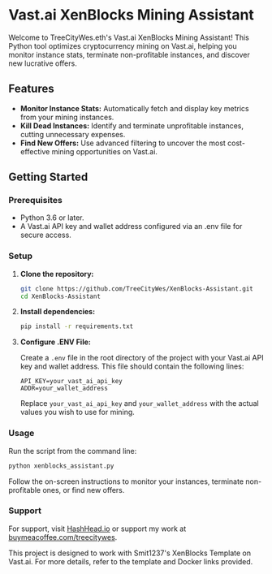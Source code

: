 # Vast.ai XenBlocks Mining Assistant

Welcome to TreeCityWes.eth's Vast.ai XenBlocks Mining Assistant! This Python tool optimizes cryptocurrency mining on Vast.ai, helping you monitor instance stats, terminate non-profitable instances, and discover new lucrative offers.

## Features

- **Monitor Instance Stats:** Automatically fetch and display key metrics from your mining instances.
- **Kill Dead Instances:** Identify and terminate unprofitable instances, cutting unnecessary expenses.
- **Find New Offers:** Use advanced filtering to uncover the most cost-effective mining opportunities on Vast.ai.

## Getting Started

### Prerequisites

- Python 3.6 or later.
- A Vast.ai API key and wallet address configured via an .env file for secure access.

### Setup

1. **Clone the repository:**

   ```bash
   git clone https://github.com/TreeCityWes/XenBlocks-Assistant.git
   cd XenBlocks-Assistant
   ```

2. **Install dependencies:**

   ```bash
   pip install -r requirements.txt
   ```

3. **Configure .ENV File:**

   Create a `.env` file in the root directory of the project with your Vast.ai API key and wallet address. This file should contain the following lines:

   ```env
   API_KEY=your_vast_ai_api_key
   ADDR=your_wallet_address
   ```

   Replace `your_vast_ai_api_key` and `your_wallet_address` with the actual values you wish to use for mining.

### Usage

Run the script from the command line:

```bash
python xenblocks_assistant.py
```

Follow the on-screen instructions to monitor your instances, terminate non-profitable ones, or find new offers.

### Support

For support, visit [HashHead.io](https://hashhead.io) or support my work at [buymeacoffee.com/treecitywes](https://buymeacoffee.com/treecitywes).

This project is designed to work with Smit1237's XenBlocks Template on Vast.ai. For more details, refer to the template and Docker links provided.
